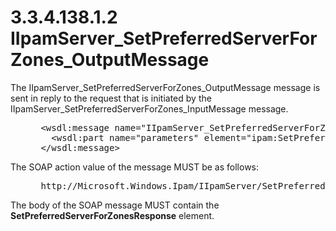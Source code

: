 <html dir="LTR" xmlns:mshelp="http://msdn.microsoft.com/mshelp" xmlns:ddue="http://ddue.schemas.microsoft.com/authoring/2003/5" xmlns:xlink="http://www.w3.org/1999/xlink" xmlns:tool="http://www.microsoft.com/tooltip">
 <body>
 <div id="header">
 <h1 class="heading">3.3.4.138.1.2 IIpamServer_SetPreferredServerForZones_OutputMessage</h1>
 </div>
 <div id="mainSection">
 <div id="mainBody">
 <div id="allHistory" class="saveHistory"></div>
 <div id="sectionSection0" class="section" name="collapseableSection">
 

<p>The IIpamServer_SetPreferredServerForZones_OutputMessage
message is sent in reply to the request that is initiated by the
IIpamServer_SetPreferredServerForZones_InputMessage message.</p>

<dl>
<dd>
<div><pre> &lt;wsdl:message name=&quot;IIpamServer_SetPreferredServerForZones_OutputMessage&quot;&gt;
   &lt;wsdl:part name=&quot;parameters&quot; element=&quot;ipam:SetPreferredServerForZonesResponse&quot; /&gt;
 &lt;/wsdl:message&gt;
</pre></div>
</dd></dl>

<p>The SOAP action value of the message MUST be as follows:</p>

<dl>
<dd>
<div><pre> http://Microsoft.Windows.Ipam/IIpamServer/SetPreferredServerForZonesResponse
</pre></div>
</dd></dl>

<p>The body of the SOAP message MUST contain the <b>SetPreferredServerForZonesResponse</b>
element.</p>


 </div>
 </div>
 </div>
 </body>
</html>